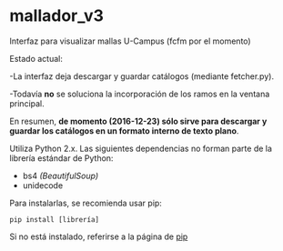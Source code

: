 # mallador_v3
Interfaz para visualizar mallas U-Campus (fcfm por el momento)

Estado actual:

-La interfaz deja descargar y guardar catálogos (mediante fetcher.py).

-Todavía **no** se soluciona la incorporación de los ramos en la ventana principal.

En resumen, **de momento (2016-12-23) sólo sirve para descargar y guardar los catálogos en un formato interno de texto plano**.

Utiliza Python 2.x.
Las siguientes dependencias no forman parte de la librería estándar de Python:
- bs4 *(BeautifulSoup)*
- unidecode

Para instalarlas, se recomienda usar pip:
```
pip install [librería]
```

Si no está instalado, referirse a la página de [pip](https://pip.pypa.io/en/stable/installing/)
